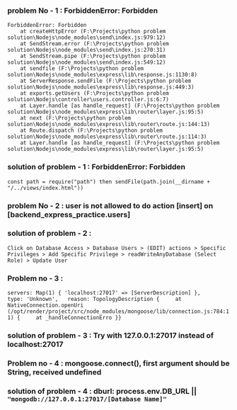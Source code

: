 ### problem No - 1 : ForbiddenError: Forbidden

```
ForbiddenError: Forbidden
    at createHttpError (F:\Projects\python problem solution\Nodejs\node_modules\send\index.js:979:12)
    at SendStream.error (F:\Projects\python problem solution\Nodejs\node_modules\send\index.js:270:31)
    at SendStream.pipe (F:\Projects\python problem solution\Nodejs\node_modules\send\index.js:549:12)
    at sendfile (F:\Projects\python problem solution\Nodejs\node_modules\express\lib\response.js:1130:8)
    at ServerResponse.sendFile (F:\Projects\python problem solution\Nodejs\node_modules\express\lib\response.js:449:3)
    at exports.getUsers (F:\Projects\python problem solution\Nodejs\controller\users.controller.js:6:7)
    at Layer.handle [as handle_request] (F:\Projects\python problem solution\Nodejs\node_modules\express\lib\router\layer.js:95:5)
    at next (F:\Projects\python problem solution\Nodejs\node_modules\express\lib\router\route.js:144:13)
    at Route.dispatch (F:\Projects\python problem solution\Nodejs\node_modules\express\lib\router\route.js:114:3)
    at Layer.handle [as handle_request] (F:\Projects\python problem solution\Nodejs\node_modules\express\lib\router\layer.js:95:5)
```

### solution of problem - 1 : ForbiddenError: Forbidden
`
const path = require("path") then sendFile(path.join(__dirname + "/../views/index.html"))
`
### problem No - 2 : user is not allowed to do action [insert] on [backend_express_practice.users]

### solution of problem - 2 : 
`
Click on Database Access > Database Users > (EDIT) actions > Specific Privileges > Add Specific Privilege > readWriteAnyDatabase (Select Role) > Update User
`

### Problem no - 3 : 
`
servers: Map(1) { 'localhost:27017' => [ServerDescription] },     type: 'Unknown',   reason: TopologyDescription {     at NativeConnection.openUri (/opt/render/project/src/node_modules/mongoose/lib/connection.js:784:11) {     at _handleConnectionErro }}
`

### solution of problem - 3 : Try with 127.0.0.1:27017 instead of localhost:27017


### Problem no - 4 : mongoose.connect(), first argument should be String, received undefined

### solution of problem - 4 : dburl: process.env.DB_URL || `"mongodb://127.0.0.1:27017/[Database Name]"`
